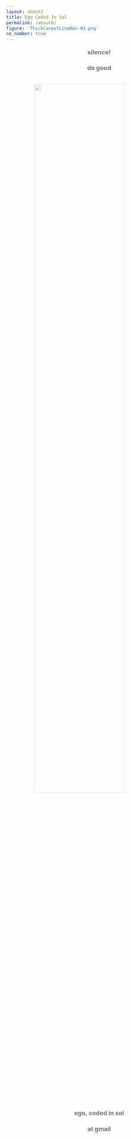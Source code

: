 ```yaml
---
layout: about2
title: Ego Coded In Sol
permalink: /about6/
figure: 'ThickCarpetLineBox-04.png'
no_number: true
---
```


<!-- <h1 id="about_header">{{ page.title }}</h1>-->
<!--<h3 style="text-align: center;">shh: do good in silence</h3>-->
<h3 style="text-align:center;opacity:0.6;margin-top:1em;margin-left:-0em">silence!</h3>
<h3 style="text-align:center;opacity:0.6;margin-bottom:2em;">do good</h3>

<img style="width:70%;margin-right:15%;margin-left:15%;opacity:0.4;" src="/assets{{page.id}}/images/{{page.figure}}"/>
<!--<h3 style="text-align:center;opacity:0.6;margin-top:7em;">ego, coded in sol at gmail</h3>-->
<!--
<h3 style="text-align:center;opacity:0.6;margin-top:10em;margin-left:0em">ego, coded in sol</h3>
<img style="width:80%;margin:10%;opacity:0.6;margin-top:5%;" src="/assets{{page.id}}/images/CarpetLogo-03.png"/>

<h3 style="text-align:center;opacity:0.6;margin-top:-1em;margin-left:0em;">at gmail</h3>
-->
<h3 style="text-align:center;opacity:0.6;margin-top:2em;margin-left:-0em">ego, coded in sol</h3>
<h3 style="text-align:center;opacity:0.6;margin-left:0em;">at gmail</h3>

<!--
<h3 style="text-align:center;opacity:0.6;margin-top:10em;float:right;">ego, coded in sol</h3>
<img style="width:100%;margin:0%;opacity:0.6;margin-top:-5%;" src="/assets{{page.id}}/images/CarpetLogo-03.png"/>
<h3 style="text-align:center;opacity:0.6;margin-top:-1em;float:left;">at gmail</h3>
-->
<!--<img style="width:100%;opacity:0.6;" src="/assets{{page.id}}/images/ThickLinesCarpetBoxAxes-20.png"/>-->
<!--<img style="width:70%;margin:15%;opacity:0.6;margin-top:-1em" src="/assets{{page.id}}/images/ThickCarpetLineBox-04.png"/>-->

<!--<h3 style="text-align:center;opacity:0.6;margin-top:10em;">ego, coded in sol at gmail</h3>
<img style="width:100%;opacity:0.6;float:right;margin-top:-9em;" src="/assets{{page.id}}/images/SiteLogo.png"/>
-->



